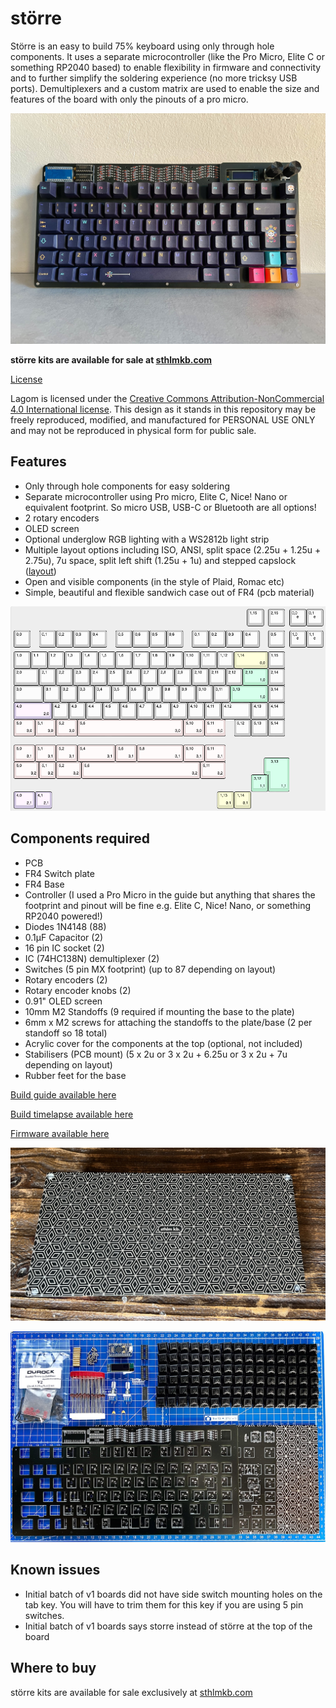 # större
Större is an easy to build 75% keyboard using only through hole components. It uses a separate microcontroller (like the Pro Micro, Elite C or something RP2040 based) to enable flexibility in firmware and connectivity and to further simplify the soldering experience (no more tricksy USB ports). Demultiplexers and a custom matrix are used to enable the size and features of the board with only the pinouts of a pro micro. 

![större](img/storre.jpeg "större")

**större kits are available for sale at [sthlmkb.com](https://sthlmkb.com/shop/storre-keyboard-kit/)**

[License](LICENSE)

Lagom is licensed under the [Creative Commons Attribution-NonCommercial 4.0 International license](https://creativecommons.org/licenses/by-nc/4.0/). This design as it stands in this repository may be freely reproduced, modified, and manufactured for PERSONAL USE ONLY and may not be reproduced in physical form for public sale. 

## Features
* Only through hole components for easy soldering
* Separate microcontroller using Pro micro, Elite C, Nice! Nano or equivalent footprint. So micro USB, USB-C or Bluetooth are all options!
* 2 rotary encoders
* OLED screen
* Optional underglow RGB lighting with a WS2812b light strip
* Multiple layout options including ISO, ANSI, split space (2.25u + 1.25u + 2.75u), 7u space, split left shift (1.25u + 1u) and stepped capslock ([layout]("http://www.keyboard-layout-editor.com/##@_name=Lagom&notes=16%20cols%20%2F=%204%20pins%20with%202x%203%20to%208%20demux%20(2%5E4%20%2F=%2016)%0A5%20rows%0A11%20pins%20total%20for%20keyswitches%0A16%20+%202%20pins%20(for%20OLED)%20on%20a%20pro%20micro%0A1%20pin%20for%20LED%20underglow%0A4%20pins%20for%202%20encoders%0A%0A72%20keys%20+%202%20enc%20%3B&@_x:13.75%3B&=1,15&_x:0.25%3B&=2,15&_x:0.25%3B&=0,0%0A%0A%0A%0A%0A%0A%0A%0A%0Ae&=0,1%0A%0A%0A%0A%0A%0A%0A%0A%0Ae%3B&@_y:0.25%3B&=0,0&=0,1&=0,2&=0,3&=0,4&=0,5&=0,6&=0,7&=0,8&=0,9&=0,10&=0,11&=0,12&_w:2%3B&=0,14%0A%0A%0A0,0&=0,15&_x:0.25%3B&=1,0%0A%0A%0A%0A%0A%0A%0A%0A%0Ae&=1,1%0A%0A%0A%0A%0A%0A%0A%0A%0Ae%3B&@_w:1.5%3B&=1,0&=1,1&=1,2&=1,3&=1,4&=1,5&=1,6&=1,7&=1,8&=1,9&=1,10&=1,11&=1,12&_w:1.5%3B&=1,13%0A%0A%0A1,0&=1,14%3B&@_w:1.75%3B&=2,0&=2,1&=2,2&=2,3&=2,4&=2,5&=2,6&=2,7&=2,8&=2,9&=2,10&=2,11&_w:2.25%3B&=2,13%0A%0A%0A1,0&=2,14%3B&@_w:2.25%3B&=3,0%0A%0A%0A2,0&=3,2&=3,3&=3,4&=3,5&=3,6&=3,7&=3,8&=3,9&=3,10&=3,11&_w:1.75%3B&=3,12&=3,13&=3,14%3B&@_w:1.25%3B&=4,0%0A%0A%0A3,0&_w:1.25%3B&=4,1%0A%0A%0A3,0&_w:1.25%3B&=4,2%0A%0A%0A3,0&_w:6.25%3B&=4,6%0A%0A%0A3,0&_w:1.25%3B&=4,10%0A%0A%0A3,0&_w:1.25%3B&=4,11%0A%0A%0A3,0&_x:0.5%3B&=4,12&=4,13&=4,14%3B&@_y:0.5&w:1.25%3B&=4,0%0A%0A%0A3,1&_w:1.25%3B&=4,1%0A%0A%0A3,1&_w:1.25%3B&=4,2%0A%0A%0A3,1&_w:2.25%3B&=4,4%0A%0A%0A3,1&_w:1.25%3B&=4,6%0A%0A%0A3,1&_w:2.75%3B&=4,8%0A%0A%0A3,1&_w:1.25%3B&=4,10%0A%0A%0A3,1&_w:1.25%3B&=4,11%0A%0A%0A3,1%3B&@_y:-0.25&x:15&w:1.25&h:2&w2:1.5&h2:1&x2:-0.25%3B&=2,13%0A%0A%0A1,1%3B&@_y:-0.75&w:1.5%3B&=4,0%0A%0A%0A3,2&=4,1%0A%0A%0A3,2&_w:1.5%3B&=4,2%0A%0A%0A3,2&_w:7%3B&=4,6%0A%0A%0A3,2&_w:1.5%3B&=4,11%0A%0A%0A3,2%3B&@_y:-0.25&x:14%3B&=2,12%0A%0A%0A1,1%3B&@_w:1.25%3B&=3,0%0A%0A%0A2,1&=3,1%0A%0A%0A2,1&_x:9.75%3B&=0,13%0A%0A%0A0,1&=0,14%0A%0A%0A0,1"))
* Open and visible components (in the style of Plaid, Romac etc)
* Simple, beautiful and flexible sandwich case out of FR4 (pcb material)

![lagom layout](img/layout.png "storre layout")

## Components required 
* PCB
* FR4 Switch plate
* FR4 Base 
* Controller (I used a Pro Micro in the guide but anything that shares the footprint and pinout will be fine e.g. Elite C, Nice! Nano, or something RP2040 powered!)
* Diodes 1N4148 (88)
* 0.1μF Capacitor (2)
* 16 pin IC socket (2)
* IC (74HC138N) demultiplexer (2)
* Switches (5 pin MX footprint) (up to 87 depending on layout)
* Rotary encoders (2)
* Rotary encoder knobs (2)
* 0.91" OLED screen
* 10mm M2 Standoffs (9 required if mounting the base to the plate)
* 6mm x M2 screws for attaching the standoffs to the plate/base (2 per standoff so 18 total)
* Acrylic cover for the components at the top (optional, not included)
* Stabilisers (PCB mount) (5 x 2u or 3 x 2u + 6.25u or 3 x 2u + 7u depending on layout)
* Rubber feet for the base

[Build guide available here](https://sthlmkb.com/2023/10/storre-build-guide/)

[Build timelapse available here](https://youtu.be/ZGffb1hYfCY)

[Firmware available here](firmware)

![större base](img/storre-back.jpeg "större back")

![större](img/storre_all.jpeg "större pcb")

## Known issues 
* Initial batch of v1 boards did not have side switch mounting holes on the tab key. You will have to trim them for this key if you are using 5 pin switches. 
* Initial batch of v1 boards says storre instead of större at the top of the board

## Where to buy
större kits are available for sale exclusively at [sthlmkb.com](https://sthlmkb.com/shop/storre-keyboard-kit/)
